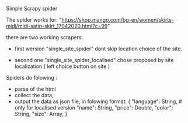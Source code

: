 Simple Scrapy spider

The spider works for:
"https://shop.mango.com/bg-en/women/skirts-midi/midi-satin-skirt_17042020.html?c=99"

there are two working scrapers:
- first wersion "single_site_spider" dont skip location choice of the site.

- second one "single_site_spider_localised" chose proposed by site localization ( left choice button on site )

Spiders do folowing :
- parse of the html
- collect the data,
- output the data as json file, in folowing format:
{
"language": String, # only for localised version
"name": String,
"price": Double,
"color": String,
"size": Array,
}
